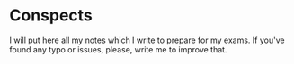# Conspects
I will put here all my notes which I write to prepare for my exams.
If you've found any typo or issues, please, write me to improve that.
